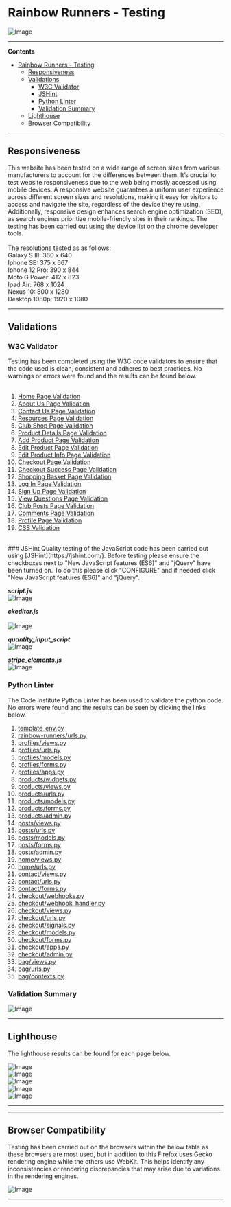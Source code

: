 # Rainbow Runners - Testing
![Image](resources/mockup.png)
***
**Contents**
- [Rainbow Runners - Testing](#rainbow-runners---testing)
  - [Responsiveness](#responsiveness)
  - [Validations](#validations)
    - [W3C Validator](#w3c-validator)
    - [JSHint](#jshint)
    - [Python Linter](#python-linter)
    - [Validation Summary](#validation-summary)
  - [Lighthouse](#lighthouse)
  - [Browser Compatibility](#browser-compatibility)
***
## Responsiveness
This website has been tested on a wide range of screen sizes from various manufacturers to account for the differences between them. It’s crucial to test website responsiveness due to the web being mostly accessed using mobile devices. A responsive website guarantees a uniform user experience across different screen sizes and resolutions, making it easy for visitors to access and navigate the site, regardless of the device they’re using. Additionally, responsive design enhances search engine optimization (SEO), as search engines prioritize mobile-friendly sites in their rankings. The testing has been carried out using the device list on the chrome developer tools.
<br>
<br>
The resolutions tested as as follows:<br>
Galaxy S III: 360 x 640<br>
Iphone SE: 375 x 667<br>
Iphone 12 Pro: 390 x 844<br>
Moto G Power: 412 x 823<br>
Ipad Air: 768 x 1024<br>
Nexus 10: 800 x 1280<br>
Desktop 1080p: 1920 x 1080<br>


***
## Validations
### W3C Validator
Testing has been completed using the W3C code validators to ensure that the code used is clean, consistent and adheres to best practices. No warnings or errors were found and the results can be found below.<br>
<br>
1. [Home Page Validation](resources/validations/home-page.PNG)
2. [About Us Page Validation](resources/validations/about-us.PNG)
3. [Contact Us Page Validation](resources/validations/contact-us.PNG)
4. [Resources Page Validation](resources/validations/resources.PNG)
5. [Club Shop Page Validation](resources/validations/club-shop.PNG)
6. [Product Details Page Validation](resources/validations/product-detail.PNG)
7. [Add Product Page Validation](resources/validations/add-product.PNG)
8. [Edit Product Page Validation](resources/validations/edit-product.PNG)
9. [Edit Product Info Page Validation](resources/validations/edit-product-info.PNG)
10. [Checkout Page Validation](resources/validations/checkout.PNG)
11. [Checkout Success Page Validation](resources/validations/checkout-success.PNG)
12. [Shopping Basket Page Validation](resources/validations/shopping-basket.PNG)
13. [Log In Page Validation](resources/validations/login.PNG)
14. [Sign Up Page Validation](resources/validations/sign-up.PNG)
15. [View Questions Page Validation](resources/validations/view-questions.PNG)
16. [Club Posts Page Validation](resources/validations/club-posts.PNG)
17. [Comments Page Validation](resources/validations/comments.PNG)
18. [Profile Page Validation](resources/validations/profile.PNG)
19. [CSS Validation](resources/validations/css-validation.PNG)
<br>
### JSHint
Quality testing of the JavaScript code has been carried out using [JSHint](https://jshint.com/). Before testing please ensure the checkboxes next to "New JavaScript features (ES6)" and "jQuery" have been turned on. To do this please click "CONFIGURE" and if needed click "New JavaScript features (ES6)" and "jQuery".

**_script.js_**<br>
![Image](resources/validations/scripts.PNG)

**_ckeditor.js_**<br>   
![Image](resources/validations/ckeditor.PNG)

**_quantity_input_script_**<br>
![Image](resources/validations/quantity-input.PNG)                                           

**_stripe_elements.js_**<br>
![Image](resources/validations/stripe.PNG)

### Python Linter                                                   
The Code Institute Python Linter has been used to validate the python code. No errors were found and the results can be seen by clicking the links below.<br>
1. [template_env.py](resources/validations/python-linter/template_env.PNG)
2. [rainbow-runners/urls.py](resources/validations/python-linter/urls.PNG)
3. [profiles/views.py](resources/validations/python-linter/profiles-views.PNG)
4. [profiles/urls.py](resources/validations/python-linter/profiles-urls.PNG)
5. [profiles/models.py](resources/validations/python-linter/profiles-models.PNG)
6. [profiles/forms.py](resources/validations/python-linter/profiles-forms.PNG)
7. [profiles/apps.py](resources/validations/python-linter/profiles-apps.PNG)
8. [products/widgets.py](resources/validations/python-linter/products-widgets.PNG)
9. [products/views.py](resources/validations/python-linter/products-views.PNG)
10. [products/urls.py](resources/validations/python-linter/products-urls.PNG)
11. [products/models.py](resources/validations/python-linter/products-models.PNG)
12. [products/forms.py](resources/validations/python-linter/products-forms.PNG)
13. [products/admin.py](resources/validations/python-linter/products-admin.PNG)
14. [posts/views.py](resources/validations/python-linter/posts-views.PNG)
15. [posts/urls.py](resources/validations/python-linter/posts-urls.PNG)
16. [posts/models.py](resources/validations/python-linter/posts-models.PNG)
17. [posts/forms.py](resources/validations/python-linter/posts-forms.PNG)
18. [posts/admin.py](resources/validations/python-linter/posts-admin.PNG)
19. [home/views.py](resources/validations/python-linter/home-views.PNG)
20. [home/urls.py](resources/validations/python-linter/home-urls.PNG)
21. [contact/views.py](resources/validations/python-linter/contact-views.PNG)
22. [contact/urls.py](resources/validations/python-linter/contact-urls.PNG)
23. [contact/forms.py](resources/validations/python-linter/contact-forms.PNG)
24. [checkout/webhooks.py](resources/validations/python-linter/checkout-webhooks.PNG)
25. [checkout/webhook_handler.py](resources/validations/python-linter/checkout-webhook-handler.PNG)
26. [checkout/views.py](resources/validations/python-linter/checkout-views.PNG)
27. [checkout/urls.py](resources/validations/python-linter/checkout-urls.PNG)
28. [checkout/signals.py](resources/validations/python-linter/checkout-signals.PNG)
29. [checkout/models.py](resources/validations/python-linter/checkout-models.PNG)
30. [checkout/forms.py](resources/validations/python-linter/checkout-forms.PNG)
31. [checkout/apps.py](resources/validations/python-linter/checkout-apps.PNG)
32. [checkout/admin.py](resources/validations/python-linter/checkout-admin.PNG)
33. [bag/views.py](resources/validations/python-linter/bag-views.PNG)
34. [bag/urls.py](resources/validations/python-linter/bag-urls.PNG)
35. [bag/contexts.py](resources/validations/python-linter/bag-contexts.PNG)              
### Validation Summary
![Image](resources/validations/validation-summary.PNG)
***
## Lighthouse                                             
The lighthouse results can be found for each page below.                        

![Image](resources/lighthouse/lighthouse-test-one.PNG)                   
![Image](resources/lighthouse/lighthouse-test-two.PNG)                         
![Image](resources/lighthouse/lighthouse-test-three.PNG)                         
![Image](resources/lighthouse/lighthouse-test-four.PNG)                          
![Image](resources/lighthouse/lighthouse-test-five.PNG)                           
***


***
## Browser Compatibility
Testing has been carried out on the browsers within the below table as these browsers are most used, but in addition to this Firefox uses Gecko rendering engine while the others use WebKit. This helps identify any inconsistencies or rendering discrepancies that may arise due to variations in the rendering engines.        
                                                                    
![Image](resources/browser-compatibility.PNG)
***


